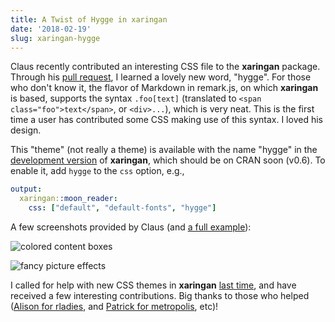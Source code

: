 ```yaml
---
title: A Twist of Hygge in xaringan
date: '2018-02-19'
slug: xaringan-hygge
---
```


Claus recently contributed an interesting CSS file to the **xaringan** package. Through his [pull request](https://github.com/yihui/xaringan/pull/113), I learned a lovely new word, "hygge". For those who don't know it, the flavor of Markdown in remark.js, on which **xaringan** is based, supports the syntax `.foo[text]` (translated to `<span class="foo">text</span>`, or `<div>...`), which is very neat. This is the first time a user has contributed some CSS making use of this syntax. I loved his design.

This "theme" (not really a theme) is available with the name "hygge" in the [development version](https://github.com/yihui/xaringan) of **xaringan**, which should be on CRAN soon (v0.6). To enable it, add `hygge` to the `css` option, e.g.,

```yaml
output:
  xaringan::moon_reader:
    css: ["default", "default-fonts", "hygge"]
```

A few screenshots provided by Claus (and [a full example](http://biostatistics.dk/presentations/xaringan/ghoul.html)):

![colored content boxes](https://user-images.githubusercontent.com/6160801/36378678-ffd093f8-157b-11e8-9718-7e4a9faef007.png#border)

![fancy picture effects](https://user-images.githubusercontent.com/6160801/36378683-03114d14-157c-11e8-9646-fe778db21a99.png#border)

I called for help with new CSS themes in **xaringan** [last time](/en/2017/10/xaringan-themes/), and have received a few interesting contributions. Big thanks to those who helped ([Alison for rladies](https://github.com/yihui/xaringan/pull/76), and [Patrick for metropolis](https://github.com/yihui/xaringan/pull/86), etc)!
